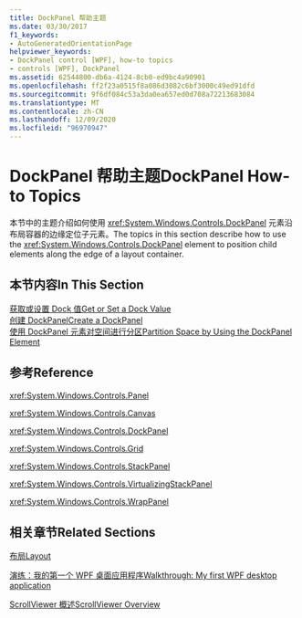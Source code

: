 ```yaml
---
title: DockPanel 帮助主题
ms.date: 03/30/2017
f1_keywords:
- AutoGeneratedOrientationPage
helpviewer_keywords:
- DockPanel control [WPF], how-to topics
- controls [WPF], DockPanel
ms.assetid: 62544800-db6a-4124-8cb0-ed9bc4a90901
ms.openlocfilehash: ff2f23a0515f8a086d3082c6bf3000c49ed91dfd
ms.sourcegitcommit: 9f6df084c53a3da0ea657ed0d708a72213683084
ms.translationtype: MT
ms.contentlocale: zh-CN
ms.lasthandoff: 12/09/2020
ms.locfileid: "96970947"
---
```

# <a name="dockpanel-how-to-topics"></a><span data-ttu-id="567ab-102">DockPanel 帮助主题</span><span class="sxs-lookup"><span data-stu-id="567ab-102">DockPanel How-to Topics</span></span>
<span data-ttu-id="567ab-103">本节中的主题介绍如何使用 <xref:System.Windows.Controls.DockPanel> 元素沿布局容器的边缘定位子元素。</span><span class="sxs-lookup"><span data-stu-id="567ab-103">The topics in this section describe how to use the <xref:System.Windows.Controls.DockPanel> element to position child elements along the edge of a layout container.</span></span>  
  
## <a name="in-this-section"></a><span data-ttu-id="567ab-104">本节内容</span><span class="sxs-lookup"><span data-stu-id="567ab-104">In This Section</span></span>  
 [<span data-ttu-id="567ab-105">获取或设置 Dock 值</span><span class="sxs-lookup"><span data-stu-id="567ab-105">Get or Set a Dock Value</span></span>](how-to-get-or-set-a-dock-value.md)  
 [<span data-ttu-id="567ab-106">创建 DockPanel</span><span class="sxs-lookup"><span data-stu-id="567ab-106">Create a DockPanel</span></span>](how-to-create-a-dockpanel.md)  
 [<span data-ttu-id="567ab-107">使用 DockPanel 元素对空间进行分区</span><span class="sxs-lookup"><span data-stu-id="567ab-107">Partition Space by Using the DockPanel Element</span></span>](how-to-partition-space-by-using-the-dockpanel-element.md)  
  
## <a name="reference"></a><span data-ttu-id="567ab-108">参考</span><span class="sxs-lookup"><span data-stu-id="567ab-108">Reference</span></span>  
 <xref:System.Windows.Controls.Panel>  
  
 <xref:System.Windows.Controls.Canvas>  
  
 <xref:System.Windows.Controls.DockPanel>  
  
 <xref:System.Windows.Controls.Grid>  
  
 <xref:System.Windows.Controls.StackPanel>  
  
 <xref:System.Windows.Controls.VirtualizingStackPanel>  
  
 <xref:System.Windows.Controls.WrapPanel>  
  
## <a name="related-sections"></a><span data-ttu-id="567ab-109">相关章节</span><span class="sxs-lookup"><span data-stu-id="567ab-109">Related Sections</span></span>  
 [<span data-ttu-id="567ab-110">布局</span><span class="sxs-lookup"><span data-stu-id="567ab-110">Layout</span></span>](../advanced/layout.md)  
  
 [<span data-ttu-id="567ab-111">演练：我的第一个 WPF 桌面应用程序</span><span class="sxs-lookup"><span data-stu-id="567ab-111">Walkthrough: My first WPF desktop application</span></span>](../getting-started/walkthrough-my-first-wpf-desktop-application.md)  
  
 [<span data-ttu-id="567ab-112">ScrollViewer 概述</span><span class="sxs-lookup"><span data-stu-id="567ab-112">ScrollViewer Overview</span></span>](scrollviewer-overview.md)
